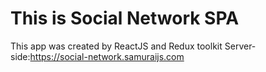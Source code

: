 # This is Social Network SPA

This app was created by ReactJS and Redux toolkit
Server-side:https://social-network.samuraijs.com
